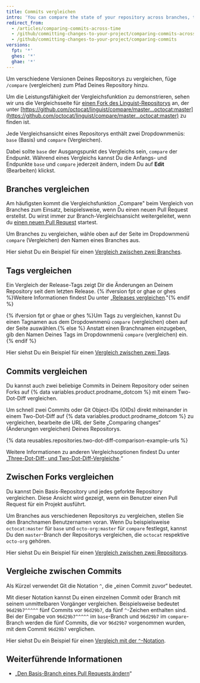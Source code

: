 ```yaml
---
title: Commits vergleichen
intro: 'You can compare the state of your repository across branches, tags, commits, forks, and dates.'
redirect_from:
  - /articles/comparing-commits-across-time
  - /github/committing-changes-to-your-project/comparing-commits-across-time
  - /github/committing-changes-to-your-project/comparing-commits
versions:
  fpt: '*'
  ghes: '*'
  ghae: '*'
---
```


Um verschiedene Versionen Deines Repositorys zu vergleichen, füge `/compare` (vergleichen) zum Pfad Deines Repository hinzu.

Um die Leistungsfähigkeit der Vergleichsfunktion zu demonstrieren, sehen wir uns die Vergleichsseite für [einen Fork des Linguist-Repositorys](https://github.com/octocat/linguist) an, der unter [https://github.com/octocat/linguist/compare/master...octocat:master](https://github.com/octocat/linguist/compare/master...octocat:master) zu finden ist.

Jede Vergleichsansicht eines Repositorys enthält zwei Dropdownmenüs: `base` (Basis) und `compare` (Vergleichen).

Dabei sollte `base` der Ausgangspunkt des Vergleichs sein, `compare` der Endpunkt. Während eines Vergleichs kannst Du die Anfangs- und Endpunkte `base` und `compare` jederzeit ändern, indem Du auf **Edit** (Bearbeiten) klickst.

## Branches vergleichen

Am häufigsten kommt die Vergleichsfunktion „Compare" beim Vergleich von Branches zum Einsatz, beispielsweise, wenn Du einen neuen Pull Request erstellst. Du wirst immer zur Branch-Vergleichsansicht weitergeleitet, wenn du [einen neuen Pull Request](/articles/creating-a-pull-request) startest.

Um Branches zu vergleichen, wähle oben auf der Seite im Dropdownmenü `compare` (Vergleichen) den Namen eines Branches aus.

Hier siehst Du ein Beispiel für einen [Vergleich zwischen zwei Branches](https://github.com/octocat/linguist/compare/master...octocat:an-example-comparison-for-docs).

## Tags vergleichen

Ein Vergleich der Release-Tags zeigt Dir die Änderungen an Deinem Repository seit dem letzten Release. {% ifversion fpt or ghae or ghes %}Weitere Informationen findest Du unter „[Releases vergleichen](/github/administering-a-repository/comparing-releases)."{% endif %}

{% ifversion fpt or ghae or ghes %}Um Tags zu vergleichen, kannst Du einen Tagnamen aus dem Dropdownmenü `compare` (vergleichen) oben auf der Seite auswählen.{% else %} Anstatt einen Branchnamen einzugeben, gib den Namen Deines Tags im Dropdownmenü `compare` (vergleichen) ein.{% endif %}

Hier siehst Du ein Beispiel für einen [Vergleich zwischen zwei Tags](https://github.com/octocat/linguist/compare/v2.2.0...octocat:v2.3.3).

## Commits vergleichen

Du kannst auch zwei beliebige Commits in Deinem Repository oder seinen Forks auf {% data variables.product.prodname_dotcom %} mit einem Two-Dot-Diff vergleichen.

Um schnell zwei Commits oder Git Object-IDs (OIDs) direkt miteinander in einem Two-Dot-Diff auf {% data variables.product.prodname_dotcom %} zu vergleichen, bearbeite die URL der Seite „Comparing changes“ (Änderungen vergleichen) Deines Repositorys.

{% data reusables.repositories.two-dot-diff-comparison-example-urls %}

Weitere Informationen zu anderen Vergleichsoptionen findest Du unter „[Three-Dot-Diff- und Two-Dot-Diff-Vergleiche](/articles/about-comparing-branches-in-pull-requests#three-dot-and-two-dot-git-diff-comparisons).“

## Zwischen Forks vergleichen

Du kannst Dein Basis-Repository und jedes geforkte Repository vergleichen. Diese Ansicht wird gezeigt, wenn ein Benutzer einen Pull Request für ein Projekt ausführt.

Um Branches aus verschiedenen Repositorys zu vergleichen, stellen Sie den Branchnamen Benutzernamen voran. Wenn Du beispielsweise `octocat:master` für `base` und `octo-org:master` für `compare` festlegst, kannst Du den `master`-Branch der Repositorys vergleichen, die `octocat` respektive `octo-org` gehören.

Hier siehst Du ein Beispiel für einen [Vergleich zwischen zwei Repositorys](https://github.com/octocat/linguist/compare/master...octo-org:master).

## Vergleiche zwischen Commits

Als Kürzel verwendet Git die Notation `^`, die „einen Commit zuvor“ bedeutet.

Mit dieser Notation kannst Du einen einzelnen Commit oder Branch mit seinem unmittelbaren Vorgänger vergleichen. Beispielsweise bedeutet `96d29b7^^^^^` fünf Commits vor `96d29b7`, da fünf `^`-Zeichen enthalten sind. Bei der Eingabe von `96d29b7^^^^^` im `base`-Branch und `96d29b7` im `compare`-Branch werden die fünf Commits, die vor `96d29b7` vorgenommen wurden, mit dem Commit `96d29b7` verglichen.

Hier siehst Du ein Beispiel für einen [Vergleich mit der `^`-Notation](https://github.com/octocat/linguist/compare/octocat:96d29b7%5E%5E%5E%5E%5E...octocat:96d29b7).

## Weiterführende Informationen

- „[Den Basis-Branch eines Pull Requests ändern](/articles/changing-the-base-branch-of-a-pull-request)“
